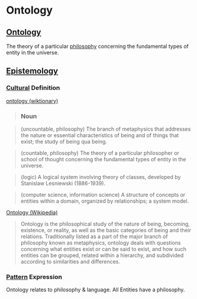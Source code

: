 # Ontology

## [Ontology](./ontology.md)

The theory of a particular [philosophy](./philosophy.md) concerning the fundamental types of entity in the universe.

## [Epistemology](./epistemology.md)

### [Cultural](./culture.md) Definition

<a href="http://en.wiktionary.org/wiki/ontology" target="_blank">ontology (wiktionary)</a>

> ### Noun

> (uncountable, philosophy) The branch of metaphysics that addresses the nature or essential characteristics of being and of things that exist; the study of being qua being.

> (countable, philosophy) The theory of a particular philosopher or school of thought concerning the fundamental types of entity in the universe.

> (logic) A logical system involving theory of classes, developed by Stanislaw Lesniewski (1886-1939).

> (computer science, information science) A structure of concepts or entities within a domain, organized by relationships; a system model.

<a href="http://en.wikipedia.org/wiki/Ontology" target="_blank">Ontology (Wikipedia)</a>

> Ontology is the philosophical study of the nature of being, becoming, existence, or reality, as well as the basic categories of being and their relations. Traditionally listed as a part of the major branch of philosophy known as metaphysics, ontology deals with questions concerning what entities exist or can be said to exist, and how such entities can be grouped, related within a hierarchy, and subdivided according to similarities and differences.

### [Pattern](./pattern.md) Expression

Ontology relates to philosophy & language. All Entities have a philosophy.
